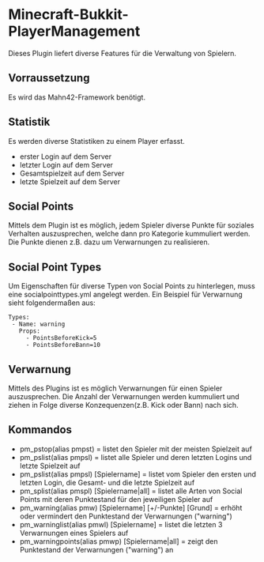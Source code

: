 Minecraft-Bukkit-PlayerManagement
=================================

Dieses Plugin liefert diverse Features für die Verwaltung von Spielern.

Vorraussetzung
--------------
Es wird das Mahn42-Framework benötigt.

Statistik
---------
Es werden diverse Statistiken zu einem Player erfasst.

- erster Login auf dem Server
- letzter Login auf dem Server
- Gesamtspielzeit auf dem Server
- letzte Spielzeit auf dem Server

Social Points
-------------
Mittels dem Plugin ist es möglich, jedem Spieler diverse Punkte für soziales Verhalten auszusprechen,
welche dann pro Kategorie kummuliert werden. Die Punkte dienen z.B. dazu um Verwarnungen zu realisieren.

Social Point Types
------------------
Um Eigenschaften für diverse Typen von Social Points zu hinterlegen, muss eine socialpointtypes.yml angelegt werden.
Ein Beispiel für Verwarnung sieht folgendermaßen aus:
    
    Types:
     - Name: warning
       Props:
         - PointsBeforeKick=5
         - PointsBeforeBann=10

Verwarnung
----------
Mittels des Plugins ist es möglich Verwarnungen für einen Spieler auszusprechen. Die Anzahl der Verwarnungen 
werden kummuliert und ziehen in Folge diverse Konzequenzen(z.B. Kick oder Bann) nach sich.

Kommandos
---------
- pm_pstop(alias pmpst) = listet den Spieler mit der meisten Spielzeit auf
- pm_pslist(alias pmpsl) = listet alle Spieler und deren letzten Logins und letzte Spielzeit auf
- pm_pslist(alias pmpsl) [Spielername] = listet vom Spieler den ersten und letzten Login, die Gesamt- und die letzte Spielzeit auf
- pm_splist(alias pmspl) [Spielername|all] = listet alle Arten von Social Points mit deren Punktestand für den jeweiligen Spieler auf
- pm_warning(alias pmw) [Spielername] [+/-Punkte] [Grund] = erhöht oder vermindert den Punktestand der Verwarnungen ("warning")
- pm_warninglist(alias pmwl) [Spielername] = listet die letzten 3 Verwarnungen eines Spielers auf
- pm_warningpoints(alias pmwp) [Spielername|all] = zeigt den Punktestand der Verwarnungen ("warning") an
